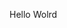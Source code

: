 Hello Wolrd











































































































































































































































































































































































































































































































































































































































































































































































































































